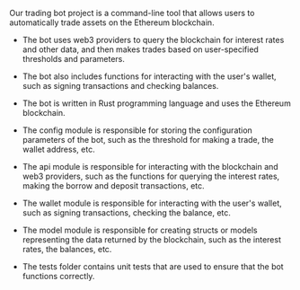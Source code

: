 Our trading bot project is a command-line tool that allows users to automatically trade assets on the Ethereum blockchain.

* The bot uses web3 providers to query the blockchain for interest rates and other data, and then makes trades based on user-specified thresholds and parameters.

* The bot also includes functions for interacting with the user's wallet, such as signing transactions and checking balances.

* The bot is written in Rust programming language and uses the Ethereum blockchain.

* The config module is responsible for storing the configuration parameters of the bot, such as the threshold for making a trade, the wallet address, etc.

* The api module is responsible for interacting with the blockchain and web3 providers, such as the functions for querying the interest rates, making the borrow and deposit transactions, etc.

* The wallet module is responsible for interacting with the user's wallet, such as signing transactions, checking the balance, etc.

* The model module is responsible for creating structs or models representing the data returned by the blockchain, such as the interest rates, the balances, etc.

* The tests folder contains unit tests that are used to ensure that the bot functions correctly.
